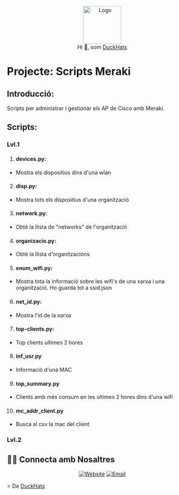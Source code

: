 <p align="center">
  <img src="https://github.com/DuckHats.png" width="100" alt="Logo"/><br/>
  Hi 👋, som <a href="https://github.com/DuckHats">DuckHats</a>
</p>

# Projecte: Scripts Meraki

## Introducció:

Scripts per administrar i gestionar els AP de Cisco amb Meraki.

## Scripts:

### Lvl.1

1. #### devices.py: 
  - Mostra els dispositius dins d'una wlan
2. #### disp.py: 
  - Mostra tots els dispositius d'una organització
3. #### network.py: 
  - Obté la llista de "networks" de l'organització
4. #### organizacio.py: 
  - Obté la llista d'organitzacións
5. #### enum_wifi.py: 
  - Mostra tota la informació sobre les wifi's de una xarxa i una organització. Ho guarda tot a ssid.json
6. #### net_id.py: 
  - Mostra l'id de la xarxa
7. #### top-clients.py: 
  - Top clients ultimes 2 hores
8. #### inf_usr.py
  - Informació d'una MAC
9. #### top_summary.py
  - Clients amb més consum en les ultimes 2 hores dins d'una wifi
10. #### mc_addr_client.py
  - Busca al csv la mac del client


### Lvl.2

 

## 🤝🏻 Connecta amb Nosaltres
<p align="center">
    <a href="https://DuckHats.github.io"><img alt="Website" src="https://img.shields.io/badge/Pàgina%20Web-www.Duckhats.com-blue?style=flat-square&logo=google-chrome"></a>
    <a href="mailto:duck4hats@gmail.com"><img alt="Email" src="https://img.shields.io/badge/Email-duck4hats@gmail.com-blue?style=flat-square&logo=gmail"></a>
</p>

⭐️ De [DuckHats](https://github.com/DuckHats)